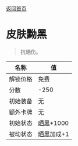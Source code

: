 [返回首页](index.md)  
# 皮肤黝黑  
> 抗晒伤。  
  
名称  |  值  
----  |  ----  
解锁价格  |  免费  
分数  |  -250  
初始装备  |  无  
额外卡牌  |  无  
初始状态  |  [晒黑](Tanning.md)+1000  
被动状态  |  [晒黑](Tanning.md)加成+1  
